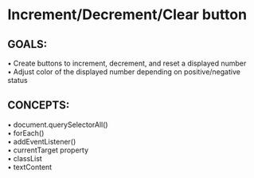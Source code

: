 # Increment/Decrement/Clear button

## GOALS:
&#8226; Create buttons to increment, decrement, and reset a displayed number<br>
&#8226; Adjust color of the displayed number depending on positive/negative status

## CONCEPTS:
&#8226; document.querySelectorAll()<br>
&#8226; forEach()<br>
&#8226; addEventListener()<br>
&#8226; currentTarget property<br>
&#8226; classList<br>
&#8226; textContent